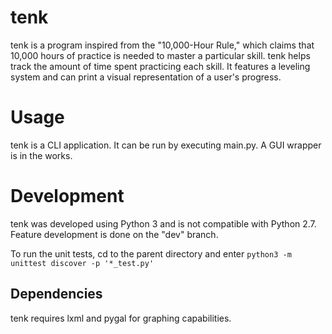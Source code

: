 tenk
====
tenk is a program inspired from the "10,000-Hour Rule," which claims that 10,000 hours of practice is needed to master a particular skill. tenk helps track the amount of time spent practicing each skill. It features a leveling system and can print a visual representation of a user's progress.

Usage
=====
tenk is a CLI application. It can be run by executing main.py. A GUI wrapper is in the works.

Development
===========
tenk was developed using Python 3 and is not compatible with Python 2.7. Feature development is done on the "dev" branch.

To run the unit tests, cd to the parent directory and enter `python3 -m unittest discover -p '*_test.py'`

Dependencies
------------
tenk requires lxml and pygal for graphing capabilities.
